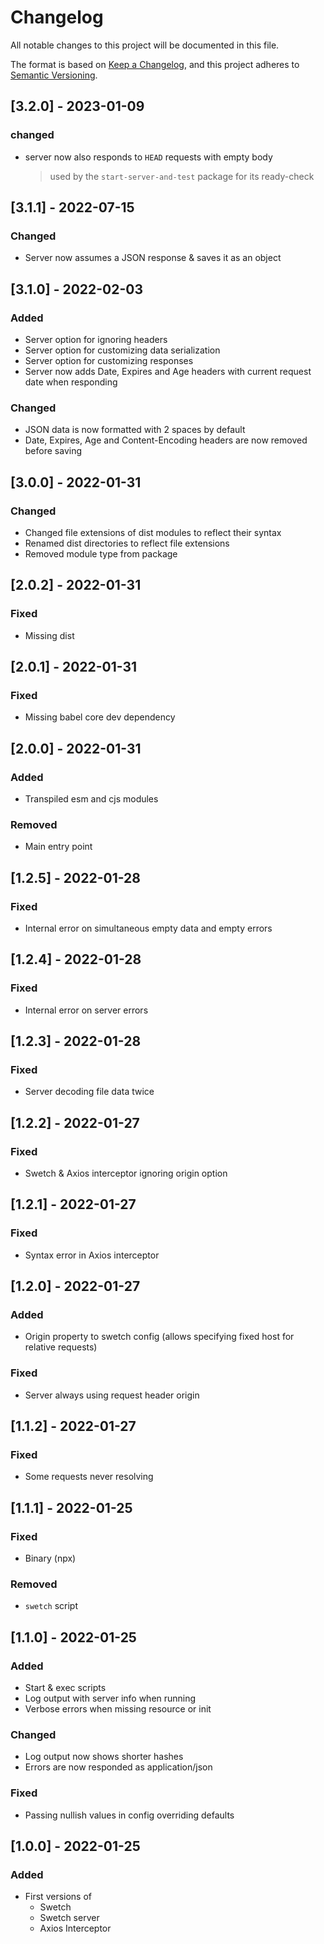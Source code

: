 # Changelog

All notable changes to this project will be documented in this file.

The format is based on [Keep a Changelog](https://keepachangelog.com/en/1.0.0/),
and this project adheres to [Semantic Versioning](https://semver.org/spec/v2.0.0.html).

## [3.2.0] - 2023-01-09

### changed

- server now also responds to `HEAD` requests with empty body
  > used by the `start-server-and-test` package for its ready-check

## [3.1.1] - 2022-07-15

### Changed

- Server now assumes a JSON response & saves it as an object

## [3.1.0] - 2022-02-03

### Added

- Server option for ignoring headers
- Server option for customizing data serialization
- Server option for customizing responses
- Server now adds Date, Expires and Age headers with current request date when responding

### Changed

- JSON data is now formatted with 2 spaces by default
- Date, Expires, Age and Content-Encoding headers are now removed before saving

## [3.0.0] - 2022-01-31

### Changed

- Changed file extensions of dist modules to reflect their syntax
- Renamed dist directories to reflect file extensions
- Removed module type from package

## [2.0.2] - 2022-01-31

### Fixed

- Missing dist

## [2.0.1] - 2022-01-31

### Fixed

- Missing babel core dev dependency

## [2.0.0] - 2022-01-31

### Added

- Transpiled esm and cjs modules

### Removed

- Main entry point

## [1.2.5] - 2022-01-28

### Fixed

- Internal error on simultaneous empty data and empty errors

## [1.2.4] - 2022-01-28

### Fixed

- Internal error on server errors

## [1.2.3] - 2022-01-28

### Fixed

- Server decoding file data twice

## [1.2.2] - 2022-01-27

### Fixed

- Swetch & Axios interceptor ignoring origin option

## [1.2.1] - 2022-01-27

### Fixed

- Syntax error in Axios interceptor

## [1.2.0] - 2022-01-27

### Added

- Origin property to swetch config (allows specifying fixed host for relative requests)

### Fixed

- Server always using request header origin

## [1.1.2] - 2022-01-27

### Fixed

- Some requests never resolving

## [1.1.1] - 2022-01-25

### Fixed

- Binary (npx)

### Removed

- `swetch` script

## [1.1.0] - 2022-01-25

### Added

- Start & exec scripts
- Log output with server info when running
- Verbose errors when missing resource or init

### Changed

- Log output now shows shorter hashes
- Errors are now responded as application/json

### Fixed

- Passing nullish values in config overriding defaults

## [1.0.0] - 2022-01-25

### Added

- First versions of
  - Swetch
  - Swetch server
  - Axios Interceptor
